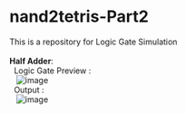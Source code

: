 # nand2tetris-Part2
This is a repository for Logic Gate Simulation
<br><br>
<b>Half Adder</b>:<br>
  &nbsp;&nbsp;Logic Gate Preview :<br> &nbsp;&nbsp;&nbsp;![image](https://github.com/narendrachatterjee/nand2tetris-Part1/assets/48941364/b53c3cea-1621-4f35-afaf-309b27f03588)<br>
  &nbsp;&nbsp;Output :<br>&nbsp;&nbsp;&nbsp;![image](https://github.com/narendrachatterjee/nand2tetris-Part1/assets/48941364/f66fc365-b4fd-4831-9d74-53b0be6bd385)
  <br><Br>
